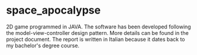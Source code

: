 # space_apocalypse

2D game programmed in JAVA. The software has been developed following the model-view-controller design pattern. More details can be found in the project document.
The report is written in Italian because it dates back to my bachelor's degree course.
